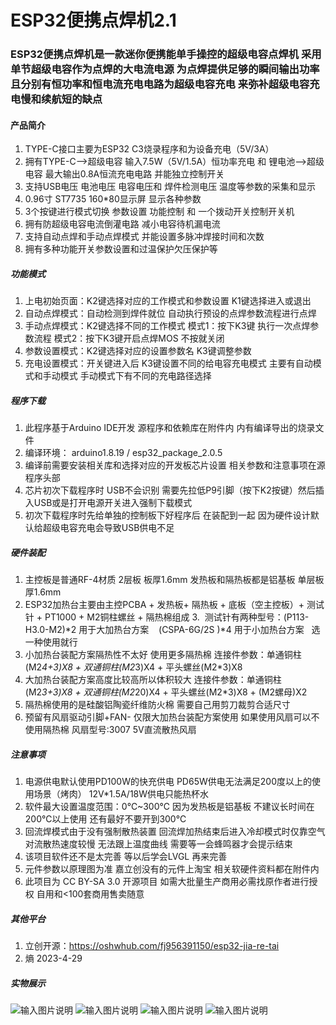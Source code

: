 # ESP32便携点焊机2.1

### ESP32便携点焊机是一款迷你便携能单手操控的超级电容点焊机 采用单节超级电容作为点焊的大电流电源 为点焊提供足够的瞬间输出功率 且分别有恒功率和恒电流充电电路为超级电容充电 来弥补超级电容充电慢和续航短的缺点  

#### 产品简介
1.  TYPE-C接口主要为ESP32 C3烧录程序和为设备充电（5V/3A）
2.  拥有TYPE-C-->超级电容 输入7.5W（5V/1.5A）恒功率充电 和 锂电池-->超级电容 最大输出0.8A恒流充电电路 并能独立控制开关
3.  支持USB电压 电池电压 电容电压和 焊件检测电压 温度等参数的采集和显示 
4.  0.96寸 ST7735  160*80显示屏 显示各种参数
5.  3个按键进行模式切换 参数设置 功能控制 和 一个拨动开关控制开关机
6.  拥有防超级电容电流倒灌电路 减小电容待机漏电流
7.  支持自动点焊和手动点焊模式 并能设置多脉冲焊接时间和次数
8.  拥有多种功能开关参数设置和过温保护欠压保护等

##### 功能模式
1.  上电初始页面：K2键选择对应的工作模式和参数设置  K1键选择进入或退出
2.  自动点焊模式：自动检测到焊件就位 自动执行预设的点焊参数流程进行点焊  
3.  手动点焊模式：K2键选择不同的工作模式  模式1：按下K3键 执行一次点焊参数流程   模式2：按下K3键开启点焊MOS 不按就关闭
4.  参数设置模式：K2键选择对应的设置参数名 K3键调整参数
5.  充电设置模式：开关键进入后  K3键设置不同的给电容充电模式 主要有自动模式和手动模式 手动模式下有不同的充电路径选择

##### 程序下载
1.  此程序基于Arduino IDE开发  源程序和依赖库在附件内  内有编译导出的烧录文件 
2.  编译环境： arduino1.8.19  /  esp32_package_2.0.5
3.  编译前需要安装相关库和选择对应的开发板芯片设置 相关参数和注意事项在源程序头部
4.  芯片初次下载程序时 USB不会识别 需要先拉低P9引脚（按下K2按键）然后插入USB或是打开电源开关进入强制下载模式
5.  初次下载程序时先给单独的控制板下好程序后 在装配到一起 因为硬件设计默认给超级电容充电会导致USB供电不足
 
##### 硬件装配
1.  主控板是普通RF-4材质 2层板  板厚1.6mm   发热板和隔热板都是铝基板  单层板厚1.6mm  
2.  ESP32加热台主要由主控PCBA + 发热板+ 隔热板 + 底板（空主控板）+ 测试针 + PT1000 + M2铜柱螺丝 + 隔热棉组成
3.  测试针有两种型号：(P113-H3.0-M2)*2 用于大加热台方案    (CSPA-6G/2S )*4 用于小加热台方案   选一种使用就行
4.  小加热台装配方案隔热性不太好 使用更多隔热棉  连接件参数：单通铜柱(M2*4+3)X8 + 双通铜柱(M2*3)X4 + 平头螺丝(M2*3)X8
5.  大加热台装配方案高度比较高所以体积较大   连接件参数：单通铜柱(M2*3+3)X8 + 双通铜柱(M2*20)X4 + 平头螺丝(M2*3)X8 + (M2螺母)X2
6.   隔热棉使用的是硅酸铝陶瓷纤维防火棉  需要自己用剪刀裁剪合适尺寸
7.  预留有风扇驱动引脚+FAN-   仅限大加热台装配方案使用   如果使用风扇可以不使用隔热棉  风扇型号:3007 5V直流散热风扇 

 
##### 注意事项
1.  电源供电默认使用PD100W的快充供电  PD65W供电无法满足200度以上的使用场景（烤肉）  12V*1.5A/18W供电只能热杯水
2.  软件最大设置温度范围：0℃~300℃  因为发热板是铝基板 不建议长时间在200℃以上使用   还有最好不要开到300℃ 
3.  回流焊模式由于没有强制散热装置  回流焊加热结束后进入冷却模式时仅靠空气对流散热速度较慢 无法跟上温度曲线  需要等一会蜂鸣器才会提示结束
4.  该项目软件还不是太完善 等以后学会LVGL 再来完善  
5.  元件参数以原理图为准 嘉立创没有的元件上淘宝   相关软硬件资料都在附件内
6.  此项目为 CC BY-SA 3.0 开源项目 如需大批量生产商用必需找原作者进行授权 自用和<100套商用售卖随意


##### 其他平台
1.  立创开源：https://oshwhub.com/fj956391150/esp32-jia-re-tai
2.  熵 2023-4-29

##### 实物展示
![输入图片说明](img/A.jpg)
![输入图片说明](img/B.jpg)
![输入图片说明](img/C.jpg)
![输入图片说明](img/IMG_20230429_162645.jpg)



